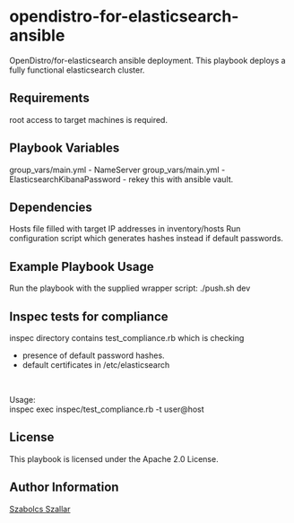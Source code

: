 
opendistro-for-elasticsearch-ansible
=========

OpenDistro/for-elasticsearch ansible deployment.
This playbook deploys a fully functional elasticsearch cluster.

Requirements
------------

root access to target machines is required.

Playbook Variables
--------------

group_vars/main.yml - NameServer
group_vars/main.yml - ElasticsearchKibanaPassword - rekey this with ansible vault.

Dependencies
------------

Hosts file filled with target IP addresses in inventory/hosts
Run configuration script which generates hashes instead if default passwords.

Example Playbook Usage
----------------

Run the playbook with the supplied wrapper script: ./push.sh dev

Inspec tests for compliance
----------------
inspec directory contains test_compliance.rb which is checking <br>
* presence of default password hashes. <br>
* default certificates in /etc/elasticsearch <br>
<br>

Usage: <br>
inspec exec inspec/test_compliance.rb -t user@host

License
-------

This playbook is licensed under the Apache 2.0 License.

Author Information
------------------

[Szabolcs Szallar](https://www.linkedin.com/in/szabolcsszallar/)
